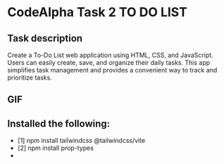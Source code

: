 # CodeAlpha Task 2 TO DO LIST

## Task description
<p>Create a To-Do List web application using HTML, CSS, and JavaScript. Users can easily create, save, and organize their daily tasks. This app simplifies task management and provides a convenient way to track and prioritize tasks.</p>

## GIF

## Installed the following:
- [1] npm install tailwindcss @tailwindcss/vite</li>
- [2] npm install prop-types<li>
